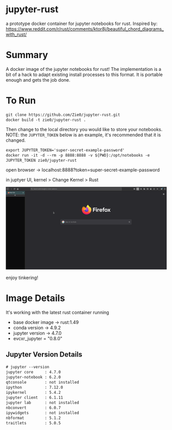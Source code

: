 # jupyter-rust
a prototype docker container for jupyter notebooks for rust. Inspired by: https://www.reddit.com/r/rust/comments/ktor8j/beautiful_chord_diagrams_with_rust/

# Summary

A docker image of the jupyter notebooks for rust! The implementation is a bit of a hack to adapt existing install processes to this format. It is portable enough and gets the job done.

# To Run

```
git clone https://github.com/Zie0/jupyter-rust.git
docker build -t zie0/jupyter-rust .
```

Then change to the local directory you would like to store your notebooks.
NOTE: the `JUPYTER_TOKEN` below is an example, it's recommended that it is changed.
```
export JUPYTER_TOKEN='super-secret-example-password'
docker run -it -d --rm -p 8888:8888 -v ${PWD}:/opt/notebooks -e JUPYTER_TOKEN zie0/jupyter-rust
```

open browser -> localhost:8888?token=super-secret-example-password

in juptyer UI, kernel > Change Kernel > Rust

![](jupyter-rust_helloWorld.gif)

enjoy tinkering!

# Image Details

It's working with the latest rust container running 
* base docker image -> rust:1.49
* conda version -> 4.9.2 
* jupyter version -> 4.7.0
* evcxr_jupyter = "0.8.0"

## Jupyter Version Details
```
# jupyter --version
jupyter core     : 4.7.0
jupyter-notebook : 6.2.0
qtconsole        : not installed
ipython          : 7.12.0
ipykernel        : 5.4.2
jupyter client   : 6.1.11
jupyter lab      : not installed
nbconvert        : 6.0.7
ipywidgets       : not installed
nbformat         : 5.1.2
traitlets        : 5.0.5
```